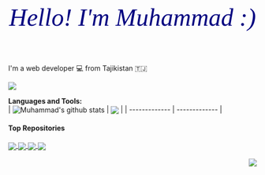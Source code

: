 <h1 align="center" style="color:navy; font:italic 50px bold ">Hello! I'm Muhammad :)</h1>
<br />

I'm a web developer :computer: from Tajikistan 🇹🇯

![](https://komarev.com/ghpvc/?username=Muhammad-21)

**Languages and Tools:**  
| <img align="center" src="https://github-readme-stats.vercel.app/api?username=Muhammad-21&show_icons=true&include_all_commits=true&theme=buefy&hide_border=true" alt="Muhammad's github stats" /> | <img align="center" src="https://github-readme-stats.vercel.app/api/top-langs/?username=Muhammad-21&layout=compact&theme=buefy&hide_border=true" /> |
| ------------- | ------------- |


#### Top Repositories

<a href="https://github.com/Muhammad-21/InfoEdu">
  <img align="center" src="https://github-readme-stats.vercel.app/api/pin/?username=Muhammad-21&repo=InfoEdu&theme=buefy" /> 
</a>
<a href="https://github.com/Muhammad-21/posts">
  <img align="center" src="https://github-readme-stats.vercel.app/api/pin/?username=Muhammad-21&repo=posts&theme=buefy" />
</a>  
<a href="https://github.com/Muhammad-21/calendar-events">
  <img align="center" src="https://github-readme-stats.vercel.app/api/pin/?username=Muhammad-21&repo=calendar-events&theme=buefy" />
</a>
<a href="https://github.com/Muhammad-21/code-editor">
  <img align="center" src="https://github-readme-stats.vercel.app/api/pin/?username=Muhammad-21&repo=code-editor&theme=buefy" />
</a>

<br />
<br />


<a href="https://t.me/idmm21">
  <img align="right" src="https://img.icons8.com/color/30/000000/telegram-app--v1.png"/>
</a>